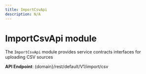 ```yaml
---
title: ImportCsvApi
description: N/A
---
```


# ImportCsvApi module

The `ImportCsvApi` module provides service contracts interfaces for uploading CSV sources

**API Endpoint**: {domain}/rest/default/V1/import/csv
